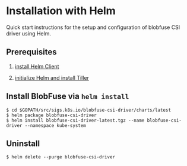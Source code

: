 # Installation with Helm

Quick start instructions for the setup and configuration of blobfuse CSI driver using Helm.

## Prerequisites

1. [install Helm Client](https://helm.sh/docs/using_helm/#installing-the-helm-client)

2. [initialize Helm and install Tiller](https://helm.sh/docs/using_helm/#initialize-helm-and-install-tiller)

## Install BlobFuse via `helm install`

```console
$ cd $GOPATH/src/sigs.k8s.io/blobfuse-csi-driver/charts/latest
$ helm package blobfuse-csi-driver
$ helm install blobfuse-csi-driver-latest.tgz --name blobfuse-csi-driver --namespace kube-system
```

## Uninstall

```console
$ helm delete --purge blobfuse-csi-driver
```

